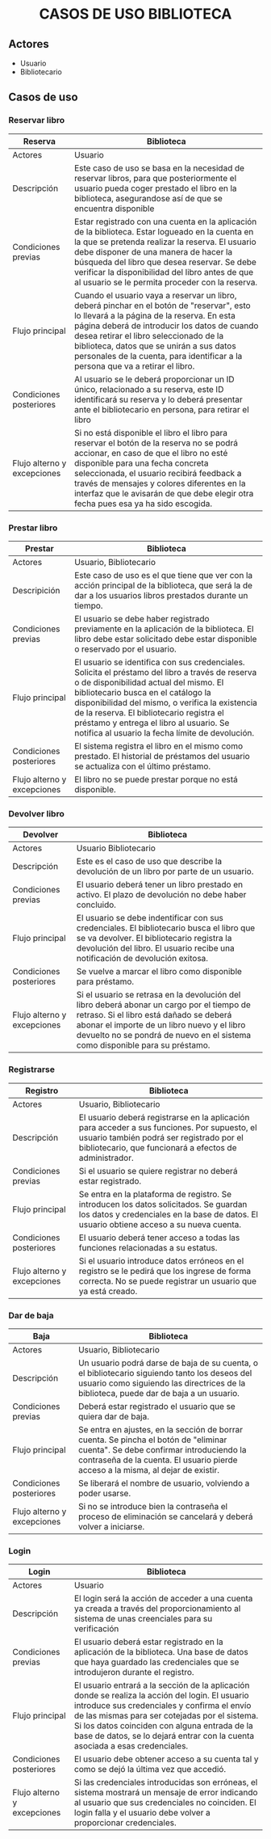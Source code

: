 <div align="justify">

# <div align="center">CASOS DE USO BIBLIOTECA</div>

## Actores
- Usuario
- Bibliotecario

## Casos de uso

### Reservar libro
| Reserva | Biblioteca |
| ---     | ---        |
| Actores | Usuario    |
| Descripción          | Este caso de uso se basa en la necesidad de reservar libros, para que posteriormente el usuario pueda coger prestado el libro en la biblioteca, asegurandose así de que se encuentra disponible |
| Condiciones previas  | Estar registrado con una cuenta en la aplicación de la biblioteca. Estar logueado en la cuenta en la que se pretenda realizar la reserva. El usuario debe disponer de una manera de hacer la búsqueda del libro que desea reservar. Se debe verificar la disponibilidad del libro antes de que al usuario se le permita proceder con la reserva. |
| Flujo principal      | Cuando el usuario vaya a reservar un libro, deberá pinchar en el botón de "reservar", esto lo llevará a la página de la reserva. En esta página deberá de introducir los datos de cuando desea retirar el libro seleccionado de la biblioteca, datos que se unirán a sus datos personales de la cuenta, para identificar a la persona que va a retirar el libro. |
| Condiciones posteriores | Al usuario se le deberá proporcionar un ID único, relacionado a su reserva, este ID identificará su reserva y lo deberá presentar ante el bibliotecario en persona, para retirar el libro |
| Flujo alterno y excepciones | Si no está disponible el libro el libro para reservar el botón de la reserva no se podrá accionar, en caso de que el libro no esté disponible para una fecha concreta seleccionada, el usuario recibirá feedback a través de mensajes y colores diferentes en la interfaz que le avisarán de que debe elegir otra fecha pues esa ya ha sido escogida. |

### Prestar libro
| Prestar | Biblioteca |
| ---     | ---        |
| Actores | Usuario, Bibliotecario |
| Descripición | Este caso de uso es el que tiene que ver con la acción principal de la biblioteca, que será la de dar a los usuarios libros prestados durante un tiempo. |
| Condiciones previas | El usuario se debe haber registrado previamente en la aplicación de la biblioteca. El libro debe estar solicitado debe estar disponible o reservado por el usuario. |
| Flujo principal     | El usuario se identifica con sus credenciales. Solicita el préstamo del libro a través de reserva o de disponibilidad actual del mismo. El bibliotecario busca en el catálogo la disponibilidad del mismo, o verifica la existencia de la reserva. El bibliotecario registra el préstamo y entrega el libro al usuario. Se notifica al usuario la fecha límite de devolución. |
| Condiciones posteriores | El sistema registra el libro en el mismo como prestado. El historial de préstamos del usuario se actualiza con el último préstamo. |
| Flujo alterno y excepciones | El libro no se puede prestar porque no está disponible. |

### Devolver libro
| Devolver | Biblioteca |
| ---      | ---        |
| Actores  | Usuario Bibliotecario |
| Descripción | Este es el caso de uso que describe la devolución de un libro por parte de un usuario. |
| Condiciones previas | El usuario deberá tener un libro prestado en activo. El plazo de devolución no debe haber concluido. |
| Flujo principal | El usuario se debe indentificar con sus credenciales. El bibliotecario busca el libro que se va devolver. El bibliotecario registra la devolución del libro.  El usuario recibe una notificación de devolución exitosa. |
| Condiciones posteriores | Se vuelve a marcar el libro como disponible para préstamo. |
| Flujo alterno y excepciones | Si el usuario se retrasa en la devolución del libro deberá abonar un cargo por el tiempo de retraso. Si el libro está dañado se deberá abonar el importe de un libro nuevo y el libro devuelto no se pondrá de nuevo en el sistema como disponible para su préstamo.

### Registrarse
| Registro | Biblioteca |
| ---      | ---        |
| Actores  | Usuario, Bibliotecario |
| Descripción | El usuario deberá registrarse en la aplicación para acceder a sus funciones. Por supuesto, el usuario también podrá ser registrado por el bibliotecario, que funcionará a efectos de administrador. |
| Condiciones previas | Si el usuario se quiere registrar no deberá estar registrado. |
| Flujo principal     | Se entra en la plataforma de registro. Se introducen los datos solicitados. Se guardan los datos y credenciales en la base de datos. El usuario obtiene acceso a su nueva cuenta. |
| Condiciones posteriores | El usuario deberá tener acceso a todas las funciones relacionadas a su estatus. |
| Flujo alterno y excepciones | Si el usuario introduce datos erróneos en el registro se le pedirá que los ingrese de forma correcta. No se puede registrar un usuario que ya está creado. |

### Dar de baja
| Baja | Biblioteca |
| ---  | ---        |
| Actores | Usuario, Bibliotecario |
| Descripción | Un usuario podrá darse de baja de su cuenta, o el bibliotecario siguiendo tanto los deseos del usuario como siguiendo las directrices de la biblioteca, puede dar de baja a un usuario. |
| Condiciones previas | Deberá estar registrado el usuario que se quiera dar de baja. |
| Flujo principal     | Se entra en ajustes, en la sección de borrar cuenta. Se pincha el botón de "eliminar cuenta". Se debe confirmar introduciendo la contraseña de la cuenta. El usuario pierde acceso a la misma, al dejar de existir. |
| Condiciones posteriores | Se liberará el nombre de usuario, volviendo a poder usarse. |
| Flujo alterno y excepciones | Si no se introduce bien la contraseña el proceso de eliminación se cancelará y deberá volver a iniciarse. |

### Login
| Login | Biblioteca |
| ---   | ---        |
| Actores | Usuario  |
| Descripción | El login será la acción de acceder a una cuenta ya creada a través del proporcionamiento al sistema de unas creenciales para su verificación |
| Condiciones previas | El usuario deberá estar registrado en la aplicación de la biblioteca. Una base de datos que haya guardado las credenciales que se introdujeron durante el registro. |
| Flujo principal     | El usuario entrará a la sección de la aplicación donde se realiza la acción del login. El usuario introduce sus credenciales y confirma el envío de las mismas para ser cotejadas por el sistema. Si los datos coinciden con alguna entrada de la base de datos, se lo dejará entrar con la cuenta asociada a esas credenciales. |
| Condiciones posteriores | El usuario debe obtener acceso a su cuenta tal y como se dejó la última vez que accedió. |
| Flujo alterno y excepciones | Si las credenciales introducidas son erróneas, el sistema mostrará un mensaje de error indicando al usuario que sus credenciales no coinciden. El login falla y el usuario debe volver a proporcionar credenciales. |
 
</div>
